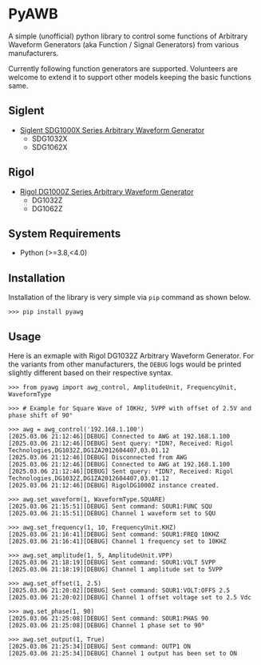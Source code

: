 # PyAWB

A simple (unofficial) python library to control some functions of Arbitrary Waveform Generators (aka Function / Signal Generators) from various manufacturers.

Currently following function generators are supported. Volunteers are welcome to extend it to support other models keeping the basic functions same.

## Siglent
- [Siglent SDG1000X Series Arbitrary Waveform Generator](https://www.siglenteu.com/download/8715/?tmstv=1740404771) 
  - SDG1032X
  - SDG1062X

## Rigol
- [Rigol DG1000Z Series Arbitrary Waveform Generator](https://www.batronix.com/pdf/Rigol/ProgrammingGuide/DG1000Z_ProgrammingGuide_EN.pdf)
  - DG1032Z
  - DG1062Z

## System Requirements

- Python (>=3.8,<4.0)

## Installation

Installation of the library is very simple via `pip` command as shown below.

```command
>>> pip install pyawg
```

## Usage

Here is an exmaple with Rigol DG1032Z Arbitrary Waveform Generator. For the variants from other manufacturers, the `DEBUG` logs would be printed slightly different based on their respective syntax. 

```pycon
>>> from pyawg import awg_control, AmplitudeUnit, FrequencyUnit, WaveformType

>>> # Example for Square Wave of 10KHz, 5VPP with offset of 2.5V and phase shift of 90°

>>> awg = awg_control('192.168.1.100')
[2025.03.06 21:12:46][DEBUG] Connected to AWG at 192.168.1.100
[2025.03.06 21:12:46][DEBUG] Sent query: *IDN?, Received: Rigol Technologies,DG1032Z,DG1ZA2012604407,03.01.12  
[2025.03.06 21:12:46][DEBUG] Disconnected from AWG
[2025.03.06 21:12:46][DEBUG] Connected to AWG at 192.168.1.100
[2025.03.06 21:12:46][DEBUG] Sent query: *IDN?, Received: Rigol Technologies,DG1032Z,DG1ZA2012604407,03.01.12  
[2025.03.06 21:12:46][DEBUG] RigolDG1000Z instance created.

>>> awg.set_waveform(1, WaveformType.SQUARE)
[2025.03.06 21:15:51][DEBUG] Sent command: SOUR1:FUNC SQU
[2025.03.06 21:15:51][DEBUG] Channel 1 waveform set to SQU

>>> awg.set_frequency(1, 10, FrequencyUnit.KHZ)
[2025.03.06 21:16:41][DEBUG] Sent command: SOUR1:FREQ 10KHZ
[2025.03.06 21:16:41][DEBUG] Channel 1 frequency set to 10KHZ

>>> awg.set_amplitude(1, 5, AmplitudeUnit.VPP)
[2025.03.06 21:18:19][DEBUG] Sent command: SOUR1:VOLT 5VPP
[2025.03.06 21:18:19][DEBUG] Channel 1 amplitude set to 5VPP

>>> awg.set_offset(1, 2.5)
[2025.03.06 21:20:02][DEBUG] Sent command: SOUR1:VOLT:OFFS 2.5
[2025.03.06 21:20:02][DEBUG] Channel 1 offset voltage set to 2.5 Vdc

>>> awg.set_phase(1, 90)
[2025.03.06 21:25:08][DEBUG] Sent command: SOUR1:PHAS 90
[2025.03.06 21:25:08][DEBUG] Channel 1 phase set to 90°

>>> awg.set_output(1, True)
[2025.03.06 21:25:34][DEBUG] Sent command: OUTP1 ON
[2025.03.06 21:25:34][DEBUG] Channel 1 output has been set to ON
```